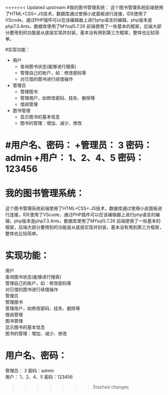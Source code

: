 <<<<<<< Updated upstream
#我的图书管理系统：
这个图书管理系统前端使用了HTML+CSS+.JS技术，数据库通过使用小皮面板进行连接，IDE使用了VScode，通过PHP插件可以在该编辑器上进行php语言的编辑，php版本是php7.3.4nts，数据库使用了MYsql5.7.26
前端使用了一些基本的框架，后端大部分要用到的功能是从底层实现并封装，基本没有用到第三方框架，整体也比较简单。

#实现功能：
+ 用户
    + 查询图书状态(能够进行搜索)
    + 管理自己的账户，如：修改密码等
    + 对已借的图书进行续借操作
+ 管理员
    + 管理图书
    + 管理用户，如修改密码、挂失、删除等
    + 借阅管理
+ 图书管理
   + 显示图书的基本信息
   + 图书的管理：增加、减少、修改

#用户名、密码：
   +管理员： 3   密码：admin
   +用户： 1、2、4、5   密码：123456
=======
# 我的图书管理系统：

这个图书管理系统前端使用了HTML+CSS+.JS技术，数据库通过使用小皮面板进行连接，IDE使用了VScode，通过PHP插件可以在该编辑器上进行php语言的编辑，php版本是php7.3.4nts，数据库使用了MYsql5.7.26 前端使用了一些基本的框架，后端大部分要用到的功能是从底层实现并封装，基本没有用到第三方框架，整体也比较简单。

# 实现功能：

用户  
查询图书状态(能够进行搜索)  
管理自己的账户，如：修改密码等  
对已借的图书进行续借操作  
管理员  
管理图书  
管理用户，如修改密码、挂失、删除等   
借阅管理  
图书管理  
显示图书的基本信息  
图书的管理：增加、减少、修改  

# 用户名、密码： 
管理员： 3 密码：admin   
用户： 1、2、4、5 密码：123456
>>>>>>> Stashed changes
